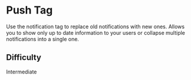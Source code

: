 # Push Tag

Use the notification tag to replace old notifications with new ones. Allows you to show only up to date information to your users or collapse multiple notifications into a single one.

## Difficulty
Intermediate
